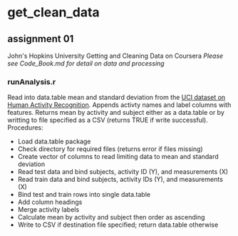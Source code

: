 # get_clean_data

## assignment 01

John's Hopkins University Getting and Cleaning Data on Coursera
*Please see Code_Book.md for detail on data and processing*

### runAnalysis.r
Read into data.table mean and standard deviation from the [UCI dataset on Human Activity Recognition](http://archive.ics.uci.edu/ml/datasets/Human+Activity+Recognition+Using+Smartphones "UCI - Human Activity Recognition"). Appends activty names and label columns with features. Returns mean by activity and subject either as a data.table or by writting to file specified as a CSV (returns TRUE if write successful). Procedures:
* Load data.table package
* Check directory for required files (returns error if files missing)
* Create vector of columns to read limiting data to mean and standard deviation
* Read test data and bind subjects, activity ID (Y), and measurements (X)
* Read train data and bind subjects, activity IDs (Y), and measurements (X)
* Bind test and train rows into single data.table
* Add column headings 
* Merge activity labels
* Calculate mean by activity and subject then order as ascending
* Write to CSV if destination file specified; return data.table otherwise